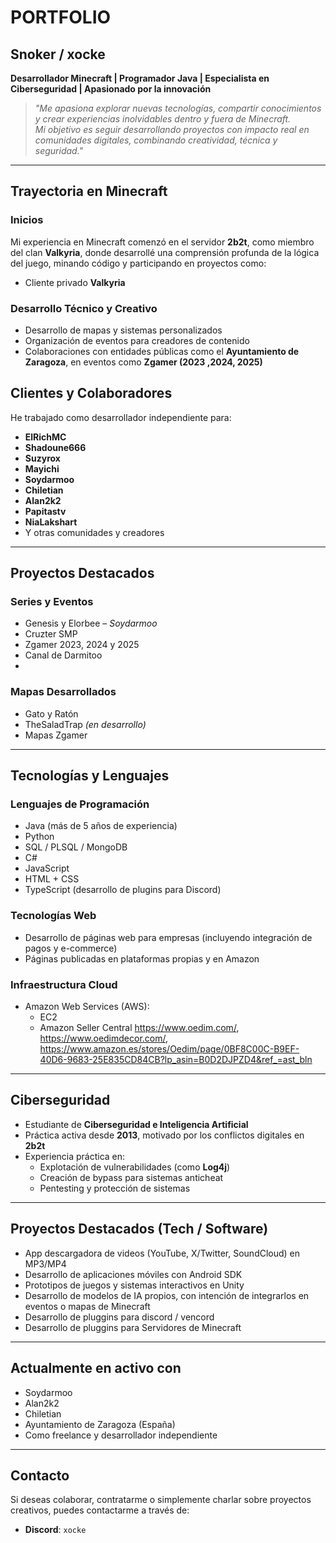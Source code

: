 # PORTFOLIO  
## Snoker / xocke  
**Desarrollador Minecraft | Programador Java | Especialista en Ciberseguridad | Apasionado por la innovación**

> *"Me apasiona explorar nuevas tecnologías, compartir conocimientos y crear experiencias inolvidables dentro y fuera de Minecraft.  
> Mi objetivo es seguir desarrollando proyectos con impacto real en comunidades digitales, combinando creatividad, técnica y seguridad."*

---

## Trayectoria en Minecraft

### Inicios  
Mi experiencia en Minecraft comenzó en el servidor **2b2t**, como miembro del clan **Valkyria**, donde desarrollé una comprensión profunda de la lógica del juego, minando código y participando en proyectos como:  

- Cliente privado **Valkyria**

### Desarrollo Técnico y Creativo  
- Desarrollo de mapas y sistemas personalizados  
- Organización de eventos para creadores de contenido  
- Colaboraciones con entidades públicas como el **Ayuntamiento de Zaragoza**, en eventos como **Zgamer (2023 ,2024, 2025)**



## Clientes y Colaboradores

He trabajado como desarrollador independiente para:  
- **ElRichMC** 
- **Shadoune666**  
- **Suzyrox**  
- **Mayichi**  
- **Soydarmoo**  
- **Chiletian**  
- **Alan2k2**  
- **Papitastv**  
- **NiaLakshart**  
- Y otras comunidades y creadores

---

## Proyectos Destacados

### Series y Eventos 
- Genesis y Elorbee – *Soydarmoo*  
- Cruzter SMP  
- Zgamer 2023, 2024 y 2025
- Canal de Darmitoo
- 

### Mapas Desarrollados
- Gato y Ratón  
- TheSaladTrap *(en desarrollo)*
- Mapas Zgamer

---

## Tecnologías y Lenguajes

### Lenguajes de Programación
- Java (más de 5 años de experiencia)  
- Python  
- SQL / PLSQL / MongoDB  
- C#  
- JavaScript  
- HTML + CSS
- TypeScript (desarrollo de plugins para Discord)

### Tecnologías Web
- Desarrollo de páginas web para empresas (incluyendo integración de pagos y e-commerce)  
- Páginas publicadas en plataformas propias y en Amazon


### Infraestructura Cloud
- Amazon Web Services (AWS):  
  - EC2  
  - Amazon Seller Central
<https://www.oedim.com/>, <https://www.oedimdecor.com/>, <https://www.amazon.es/stores/Oedim/page/0BF8C00C-B9EF-40D6-9683-25E835CD84CB?lp_asin=B0D2DJPZD4&ref_=ast_bln>
---

## Ciberseguridad

- Estudiante de **Ciberseguridad e Inteligencia Artificial**  
- Práctica activa desde **2013**, motivado por los conflictos digitales en **2b2t**  
- Experiencia práctica en:
  - Explotación de vulnerabilidades (como **Log4j**)  
  - Creación de bypass para sistemas anticheat  
  - Pentesting y protección de sistemas

---

## Proyectos Destacados (Tech / Software)

- App descargadora de videos (YouTube, X/Twitter, SoundCloud) en MP3/MP4  
- Desarrollo de aplicaciones móviles con Android SDK  
- Prototipos de juegos y sistemas interactivos en Unity  
- Desarrollo de modelos de IA propios, con intención de integrarlos en eventos o mapas de Minecraft
- Desarrollo de pluggins para discord / vencord
- Desarrollo de pluggins para Servidores de Minecraft

---

## Actualmente en activo con
  
- Soydarmoo  
- Alan2k2  
- Chiletian  
- Ayuntamiento de Zaragoza (España)  
- Como freelance y desarrollador independiente

---

## Contacto

Si deseas colaborar, contratarme o simplemente charlar sobre proyectos creativos, puedes contactarme a través de:

- **Discord**: `xocke`  
